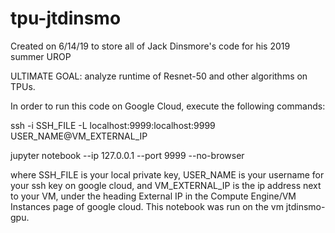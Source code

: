 # tpu-jtdinsmo

Created on 6/14/19 to store all of Jack Dinsmore's code for his 2019 summer UROP

ULTIMATE GOAL: analyze runtime of Resnet-50 and other algorithms on TPUs.


In order to run this code on Google Cloud, execute the following commands:

ssh -i SSH_FILE -L localhost:9999:localhost:9999 USER_NAME@VM_EXTERNAL_IP

jupyter notebook --ip 127.0.0.1 --port 9999 --no-browser
  
where SSH_FILE is your local private key, USER_NAME is your username for your ssh key on google cloud, and VM_EXTERNAL_IP is the ip address next to your VM, under the heading External IP in the Compute Engine/VM Instances page of google cloud. This notebook was run on the vm jtdinsmo-gpu.
